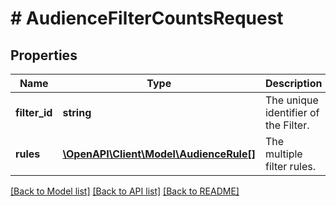 # # AudienceFilterCountsRequest

## Properties

Name | Type | Description | Notes
------------ | ------------- | ------------- | -------------
**filter_id** | **string** | The unique identifier of the Filter. | [optional]
**rules** | [**\OpenAPI\Client\Model\AudienceRule[]**](AudienceRule.md) | The multiple filter rules. | [optional]

[[Back to Model list]](../../README.md#models) [[Back to API list]](../../README.md#endpoints) [[Back to README]](../../README.md)
